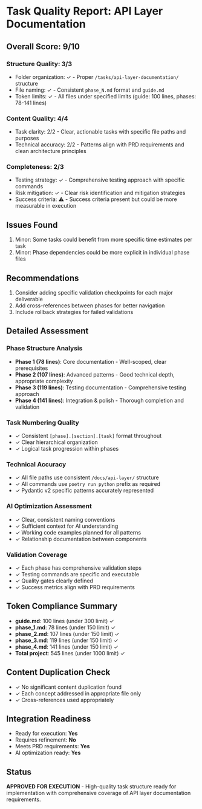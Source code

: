 # Task Quality Report: API Layer Documentation

## Overall Score: 9/10

### Structure Quality: 3/3
- Folder organization: ✓ - Proper `/tasks/api-layer-documentation/` structure
- File naming: ✓ - Consistent `phase_N.md` format and `guide.md`
- Token limits: ✓ - All files under specified limits (guide: 100 lines, phases: 78-141 lines)

### Content Quality: 4/4
- Task clarity: 2/2 - Clear, actionable tasks with specific file paths and purposes
- Technical accuracy: 2/2 - Patterns align with PRD requirements and clean architecture principles

### Completeness: 2/3
- Testing strategy: ✓ - Comprehensive testing approach with specific commands
- Risk mitigation: ✓ - Clear risk identification and mitigation strategies
- Success criteria: ⚠️ - Success criteria present but could be more measurable in execution

## Issues Found
1. Minor: Some tasks could benefit from more specific time estimates per task
2. Minor: Phase dependencies could be more explicit in individual phase files

## Recommendations
1. Consider adding specific validation checkpoints for each major deliverable
2. Add cross-references between phases for better navigation
3. Include rollback strategies for failed validations

## Detailed Assessment

### Phase Structure Analysis
- **Phase 1 (78 lines)**: Core documentation - Well-scoped, clear prerequisites
- **Phase 2 (107 lines)**: Advanced patterns - Good technical depth, appropriate complexity
- **Phase 3 (119 lines)**: Testing documentation - Comprehensive testing approach
- **Phase 4 (141 lines)**: Integration & polish - Thorough completion and validation

### Task Numbering Quality
- ✓ Consistent `[phase].[section].[task]` format throughout
- ✓ Clear hierarchical organization
- ✓ Logical task progression within phases

### Technical Accuracy
- ✓ All file paths use consistent `/docs/api-layer/` structure
- ✓ All commands use `poetry run python` prefix as required
- ✓ Pydantic v2 specific patterns accurately represented

### AI Optimization Assessment
- ✓ Clear, consistent naming conventions
- ✓ Sufficient context for AI understanding
- ✓ Working code examples planned for all patterns
- ✓ Relationship documentation between components

### Validation Coverage
- ✓ Each phase has comprehensive validation steps
- ✓ Testing commands are specific and executable
- ✓ Quality gates clearly defined
- ✓ Success metrics align with PRD requirements

## Token Compliance Summary
- **guide.md**: 100 lines (under 300 limit) ✓
- **phase_1.md**: 78 lines (under 150 limit) ✓
- **phase_2.md**: 107 lines (under 150 limit) ✓
- **phase_3.md**: 119 lines (under 150 limit) ✓
- **phase_4.md**: 141 lines (under 150 limit) ✓
- **Total project**: 545 lines (under 1000 limit) ✓

## Content Duplication Check
- ✓ No significant content duplication found
- ✓ Each concept addressed in appropriate file only
- ✓ Cross-references used appropriately

## Integration Readiness
- Ready for execution: **Yes**
- Requires refinement: **No**
- Meets PRD requirements: **Yes**
- AI optimization ready: **Yes**

## Status
**APPROVED FOR EXECUTION** - High-quality task structure ready for implementation with comprehensive coverage of API layer documentation requirements. 